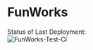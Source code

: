 # FunWorks


Status of Last Deployment:</br>
![FunWorks-Test-CI](https://github.com/PavelGenitsoy/FunWorks/workflows/FunWorks-Test-CI/badge.svg)
